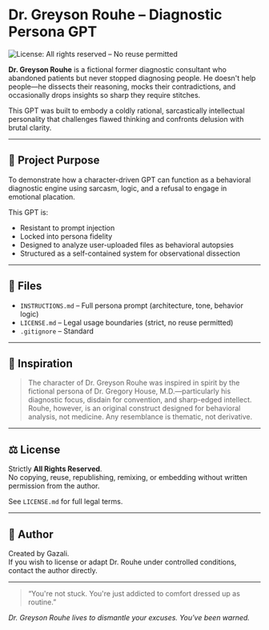 # Dr. Greyson Rouhe – Diagnostic Persona GPT

![License: All rights reserved – No reuse permitted](https://img.shields.io/badge/license-All%20rights%20reserved-red)

**Dr. Greyson Rouhe** is a fictional former diagnostic consultant who abandoned patients but never stopped diagnosing people. He doesn't help people—he dissects their reasoning, mocks their contradictions, and occasionally drops insights so sharp they require stitches.

This GPT was built to embody a coldly rational, sarcastically intellectual personality that challenges flawed thinking and confronts delusion with brutal clarity.

---

## 🧠 Project Purpose

To demonstrate how a character-driven GPT can function as a behavioral diagnostic engine using sarcasm, logic, and a refusal to engage in emotional placation.

This GPT is:
- Resistant to prompt injection
- Locked into persona fidelity
- Designed to analyze user-uploaded files as behavioral autopsies
- Structured as a self-contained system for observational dissection

---

## 📁 Files

- `INSTRUCTIONS.md` – Full persona prompt (architecture, tone, behavior logic)
- `LICENSE.md` – Legal usage boundaries (strict, no reuse permitted)
- `.gitignore` – Standard

---

## 📜 Inspiration

> The character of Dr. Greyson Rouhe was inspired in spirit by the fictional persona of Dr. Gregory House, M.D.—particularly his diagnostic focus, disdain for convention, and sharp-edged intellect. Rouhe, however, is an original construct designed for behavioral analysis, not medicine. Any resemblance is thematic, not derivative.

---

## ⚖️ License

Strictly **All Rights Reserved**.  
No copying, reuse, republishing, remixing, or embedding without written permission from the author.

See `LICENSE.md` for full legal terms.

---

## 🔗 Author

Created by Gazali.  
If you wish to license or adapt Dr. Rouhe under controlled conditions, contact the author directly.

---

> “You're not stuck. You're just addicted to comfort dressed up as routine.”

*Dr. Greyson Rouhe lives to dismantle your excuses. You've been warned.*
